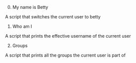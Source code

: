 0. My name is Betty

A script that switches the current user to betty



1. Who am I

A script that prints the effective username of the current user



2. Groups

A script that prints all the groups the current user is part of